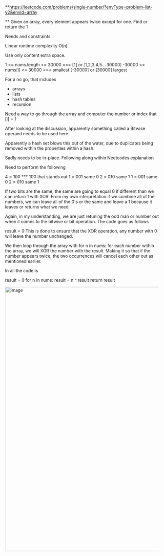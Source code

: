 **https://leetcode.com/problems/single-number/?envType=problem-list-v2&envId=array


**
Given an array, every element appears twice except for one. Find or return the 1

Needs and constraints

Linear runtime complexity O(n)

Use only content extra space. 

1 <= nums.length <= 30000 === [1] or [1,2,3,4,5....30000]
-30000 <= nums[i] <= 30000 === smallest [-30000] or [30000] largest


For a no go, that includes
- arrays
- lists
- hash tables
- recursion


Need a way to go through the array and computer the number or index that [i] = 1

After looking at the discussion, apparently something called a Bitwise operand needs to be used here.


Apparently a hash set blows this out of the water, due to duplicates being removed within the properties within a hash.

Sadly needs to be in-place. 
Following along within Neetcodes explanation

Need to perform the following


4 = 100 *** 100 that stands out
1 = 001   same 0
2 = 010  same  1
1 = 001	  same 0
2 = 010   same 1

If two bits are the same, the same are going to equal 0
if different than we can return 1 with XOR.
From my own interpretation if we combine all of the numbers, we can leave all of the 0's or the same and leave a 1 because it leaves
or returns what we need. 


Again, in my understanding, we are just retuning the odd man or number out when it comes to the bitwise or bit operation. 
The code goes as follows

result = 0
This is done to ensure that the XOR operation, any number with 0 will leave the number unchanged. 

We then loop through the array with 
	for n in nums:
for each number within the array, we will XOR the number with the result. Making it so that 
if the number appears twice, the two occurrences will cancel each other out as mentioned earlier.

In all the code is 

result = 0
for n in nums:
	result = n ^ result
return result













<img width="866" alt="image" src="https://github.com/user-attachments/assets/ae522202-abd9-49e0-8dc5-215113bdd94e" />
